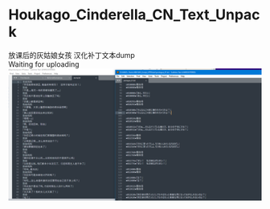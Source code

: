 # Houkago_Cinderella_CN_Text_Unpack
放课后的灰姑娘女孩 汉化补丁文本dump  
Waiting for uploading
![image](https://github.com/Dir-A/Houkago_Cinderella_CN_Text_Unpack/blob/main/tmp.png)
